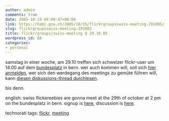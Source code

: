 ```yaml
---
author: admin
comments: true
date: 2005-10-19 08:09:47+00:00
link: https://habi.gna.ch/2005/10/19/flickrgroupsswiss-meeting-291005/
slug: flickrgroupsswiss-meeting-291005
title: flickr/groups/swiss-meeting @ 29.10.05
wordpress_id: 84
categories:
- personal
---
```



samstag in einer woche, am 29.10 treffen sich schweizer flickr-user um 14.00 auf dem [bundesplatz](http://flickr.com/photos/tags/bundesplatz/) in bern. wer auch kommen will, soll sich [hier anmelden](https://www.flickr.com/groups/swiss/discuss/103961/), wer sich den werdegang des meetings zu gemüte führen will, kann [diesen diskussions-thread durchlesen](https://www.flickr.com/groups/swiss/discuss/84050/).
  
bis denn.



english: swiss flickereebies are gonna meet at the 29th of october at 2 pm on the bundesplatz in bern. signup is [here](https://www.flickr.com/groups/swiss/discuss/103961/), discussion is [here](https://www.flickr.com/groups/swiss/discuss/84050/).





technorati tags: [flickr](http://www.technorati.com/tag/flickr), [meeting](http://www.technorati.com/tag/meeting)
